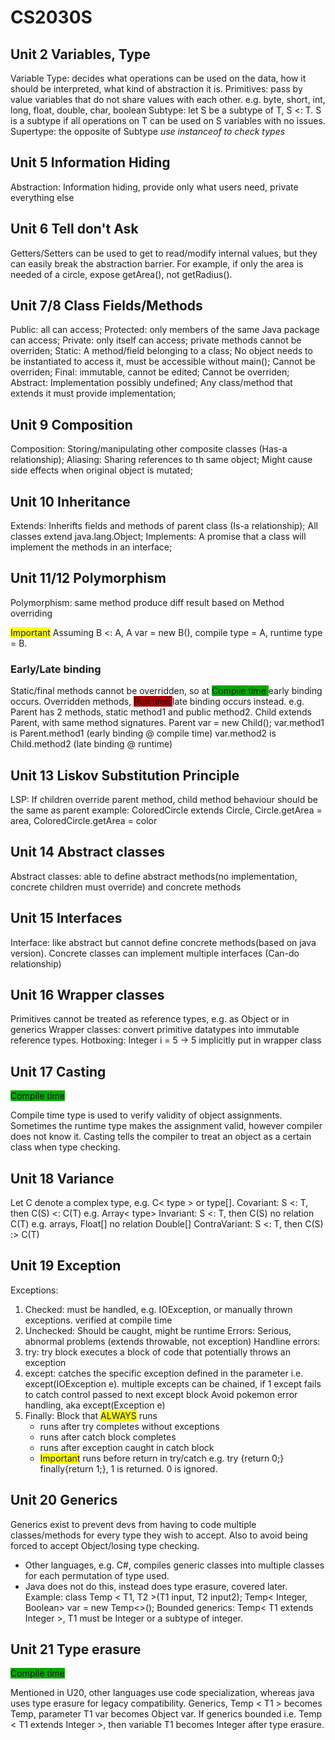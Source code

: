 # CS2030S

## Unit 2 Variables, Type

Variable Type: decides what operations can be used on the data, how it should be interpreted, what kind of abstraction it is.
Primitives: pass by value variables that do not share values with each other. e.g. byte, short, int, long, float, double, char, boolean
Subtype: let S be a subtype of T, S <: T. S is a subtype if all operations on T can be used on S variables with no issues.
Supertype: the opposite of Subtype
_use instanceof to check types_

## Unit 5 Information Hiding

Abstraction: Information hiding, provide only what users need, private everything else

## Unit 6 Tell don't Ask

Getters/Setters can be used to get to read/modify internal values, but they can easily break the abstraction barrier.
For example, if only the area is needed of a circle, expose getArea(), not getRadius().

## Unit 7/8 Class Fields/Methods

Public: all can access;
Protected: only members of the same Java package can access;
Private: only itself can access;
private methods cannot be overriden;
Static: A method/field belonging to a class;
No object needs to be instantiated to access it, must be accessible without main();
Cannot be overriden;
Final: immutable, cannot be edited;
Cannot be overriden;
Abstract: Implementation possibly undefined;
Any class/method that extends it must provide implementation;

## Unit 9 Composition

Composition: Storing/manipulating other composite classes (Has-a relationship);
Aliasing: Sharing references to th same object;
Might cause side effects when original object is mutated;

## Unit 10 Inheritance

Extends: Inherifts fields and methods of parent class (Is-a relationship);
All classes extend java.lang.Object;
Implements: A promise that a class will implement the methods in an interface;

## Unit 11/12 Polymorphism

Polymorphism: same method produce diff result based on Method overriding

<span style="background-color: #FFFF00">Important</span> Assuming B <: A, A var = new B(), compile type = A, runtime type = B.

### Early/Late binding

Static/final methods cannot be overridden, so at <span style="background-color: #00aa00"> Compile time </span> early binding occurs.
Overridden methods, <span style="background-color: #aa0000"> Run time </span> late binding occurs instead.
e.g. Parent has 2 methods, static method1 and public method2. Child extends Parent, with same method signatures.
Parent var = new Child();
var.method1 is Parent.method1 (early binding @ compile time)
var.method2 is Child.method2 (late binding @ runtime)

## Unit 13 Liskov Substitution Principle

LSP: If children override parent method, child method behaviour should be the same as parent
example: ColoredCircle extends Circle, Circle.getArea = area, ColoredCircle.getArea = color

## Unit 14 Abstract classes

Abstract classes: able to define abstract methods(no implementation, concrete children must override) and concrete methods

## Unit 15 Interfaces

Interface: like abstract but cannot define concrete methods(based on java version).
Concrete classes can implement multiple interfaces (Can-do relationship)

## Unit 16 Wrapper classes

Primitives cannot be treated as reference types, e.g. as Object or in generics
Wrapper classes: convert primitive datatypes into immutable reference types.
Hotboxing: Integer i = 5 -> 5 implicitly put in wrapper class

## Unit 17 Casting

<span style="background-color: #00aa00"> Compile time </span>

Compile time type is used to verify validity of object assignments.
Sometimes the runtime type makes the assignment valid, however compiler does not know it.
Casting tells the compiler to treat an object as a certain class when type checking.

## Unit 18 Variance

Let C denote a complex type, e.g. C< type > or type[].
Covariant: S <: T, then C(S) <: C(T) e.g. Array< type>
Invariant: S <: T, then C(S) no relation C(T) e.g. arrays, Float[] no relation Double[]
ContraVariant: S <: T, then C(S) :> C(T)

## Unit 19 Exception

Exceptions:

1. Checked: must be handled, e.g. IOException, or manually thrown exceptions. verified at compile time
2. Unchecked: Should be caught, might be runtime
   Errors:
   Serious, abnormal problems (extends throwable, not exception)
   Handline errors:
3. try: try block executes a block of code that potentially throws an exception
4. except: catches the specific exception defined in the parameter i.e. except(IOException e).
   multiple excepts can be chained, if 1 except fails to catch control passed to next except block
   Avoid pokemon error handling, aka except(Exception e)
5. Finally: Block that <span style="background-color: #FFFF00">ALWAYS</span> runs
   - runs after try completes without exceptions
   - runs after catch block completes
   - runs after exception caught in catch block
   - <span style="background-color: #FFFF00">Important</span> runs before return in try/catch
e.g. try {return 0;} finally{return 1;}, 1 is returned. 0 is ignored.

## Unit 20 Generics

Generics exist to prevent devs from having to code multiple classes/methods for every type they wish to accept.
Also to avoid being forced to accept Object/losing type checking.

- Other languages, e.g. C#, compiles generic classes into multiple classes for each permutation of type used.
- Java does not do this, instead does type erasure, covered later.
  Example: class Temp < T1, T2 >(T1 input, T2 input2); Temp< Integer, Boolean> var = new Temp<>();
  Bounded generics: Temp< T1 extends Integer >, T1 must be Integer or a subtype of integer.

## Unit 21 Type erasure

<span style="background-color: #00aa00"> Compile time </span>

Mentioned in U20, other languages use code specialization, whereas java uses type erasure for legacy compatibility.
Generics, Temp < T1 > becomes Temp, parameter T1 var becomes Object var.
If generics bounded i.e. Temp < T1 extends Integer >, then variable T1 becomes Integer after type erasure.
